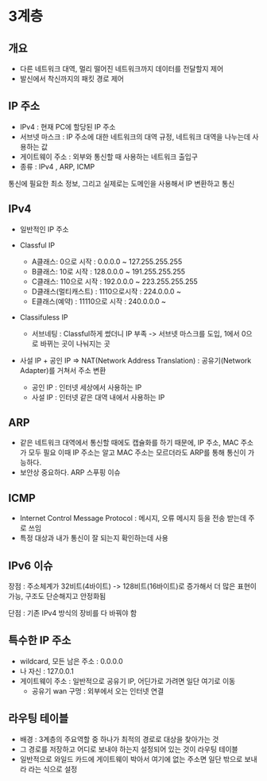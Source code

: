 # 3계층

## 개요

- 다른 네트워크 대역, 멀리 떨어진 네트워크까지 데이터를 전달할지 제어
- 발신에서 착신까지의 패킷 경로 제어

## IP 주소

- IPv4 : 현재 PC에 할당된 IP 주소
- 서브넷 마스크 : IP 주소에 대한 네트워크의 대역 규정, 네트워크 대역을 나누는데 사용하는 값
- 게이트웨이 주소 : 외부와 통신할 때 사용하는 네트워크 출입구
- 종류 : IPv4 , ARP, ICMP



통신에 필요한 최소 정보, 그리고 실제로는 도메인을 사용해서 IP 변환하고 통신



## IPv4

- 일반적인 IP 주소

- Classful IP
  - A클래스: 0으로 시작 : 0.0.0.0 ~ 127.255.255.255
  - B클래스: 10로 시작 : 128.0.0.0 ~ 191.255.255.255
  - C클래스: 110으로 시작 : 192.0.0.0 ~ 223.255.255.255
  - D클래스(멀티캐스트) : 1110으로시작 : 224.0.0.0 ~ 
  - E클래스(예약) : 11110으로 시작 : 240.0.0.0 ~ 
- Classifuless IP
  - 서브네팅 : Classful하게 썼더니 IP 부족 -> 서브넷 마스크를 도입, 1에서 0으로 바뀌는 곳이 나눠지는 곳

- 사설 IP + 공인 IP => NAT(Network Address Translation) : 공유기(Network Adapter)를 거쳐서 주소 변환
  - 공인 IP : 인터넷 세상에서 사용하는 IP
  - 사설 IP : 인터넷 같은 대역 내에서 사용하는 IP



## ARP

- 같은 네트워크 대역에서 통신할 때에도 캡슐화를 하기 때문에, IP 주소, MAC 주소가 모두 필요
  이때 IP 주소는 알고 MAC 주소는 모르더라도 ARP를 통해 통신이 가능하다.
- 보안상 중요하다. ARP 스푸핑 이슈



## ICMP

- Internet Control Message Protocol : 메시지, 오류 메시지 등을 전송 받는데 주로 쓰임
- 특정 대상과 내가 통신이 잘 되는지 확인하는데 사용



## IPv6 이슈

장점 : 주소체계가 32비트(4바이트) -> 128비트(16바이트)로 증가해서 더 많은 표현이 가능, 구조도 단순해지고 안정화됨

단점 : 기존 IPv4 방식의 장비를 다 바꿔야 함



## 특수한 IP 주소

- wildcard, 모든 남은 주소 : 0.0.0.0 
- 나 자신 : 127.0.0.1 
- 게이트웨이 주소 : 일반적으로 공유기 IP, 어딘가로 가려면 일단 여기로 이동
  - 공유기 wan 구멍 : 외부에서 오는 인터넷 연결



## 라우팅 테이블

- 배경 : 3계층의 주요역할 중 하나가 최적의 경로로 대상을 찾아가는 것
- 그 경로를 저장하고 어디로 보내야 하는지 설정되어 있는 것이 라우팅 테이블
- 일반적으로 와일드 카드에 게이트웨이 박아서 여기에 없는 주소면 일단 밖으로 보내라 라는 식으로 설정
